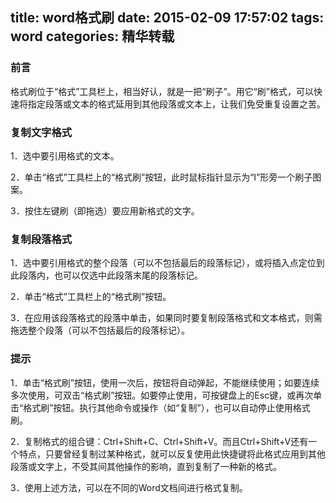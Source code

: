 title: word格式刷
date: 2015-02-09 17:57:02
tags: word
categories: 精华转载
---
### 前言
格式刷位于“格式”工具栏上，相当好认，就是一把“刷子”。用它“刷”格式，可以快速将指定段落或文本的格式延用到其他段落或文本上，让我们免受重复设置之苦。 

### 复制文字格式 
1．选中要引用格式的文本。 

2．单击“格式”工具栏上的“格式刷”按钮，此时鼠标指针显示为“I”形旁一个刷子图案。 

3．按住左键刷（即拖选）要应用新格式的文字。 

### 复制段落格式 
1．选中要引用格式的整个段落（可以不包括最后的段落标记），或将插入点定位到此段落内，也可以仅选中此段落末尾的段落标记。 

2．单击“格式”工具栏上的“格式刷”按钮。
 
3．在应用该段落格式的段落中单击，如果同时要复制段落格式和文本格式，则需拖选整个段落（可以不包括最后的段落标记）。 
<!--more-->
### 提示
1．单击“格式刷”按钮，使用一次后，按钮将自动弹起，不能继续使用；如要连续多次使用，可双击“格式刷”按钮。如要停止使用，可按键盘上的Esc键，或再次单击“格式刷”按钮。执行其他命令或操作（如“复制”），也可以自动停止使用格式刷。 

2．复制格式的组合键：Ctrl+Shift+C、Ctrl+Shift+V。而且Ctrl+Shift+V还有一个特点，只要曾经复制过某种格式，就可以反复使用此快捷键将此格式应用到其他段落或文字上，不受其间其他操作的影响，直到复制了一种新的格式。 

3．使用上述方法，可以在不同的Word文档间进行格式复制。
